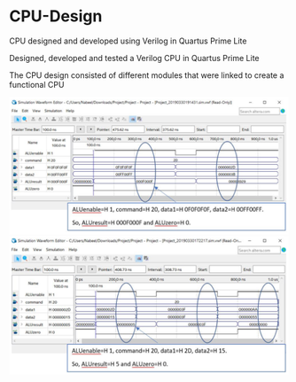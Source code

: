 # CPU-Design
CPU designed and developed using Verilog in Quartus Prime Lite


Designed, developed and tested a Verilog CPU in Quartus Prime Lite

The CPU design consisted of different modules that were linked to create a functional CPU

<img src="Images/1.png">
<img src="Images/2.png">
